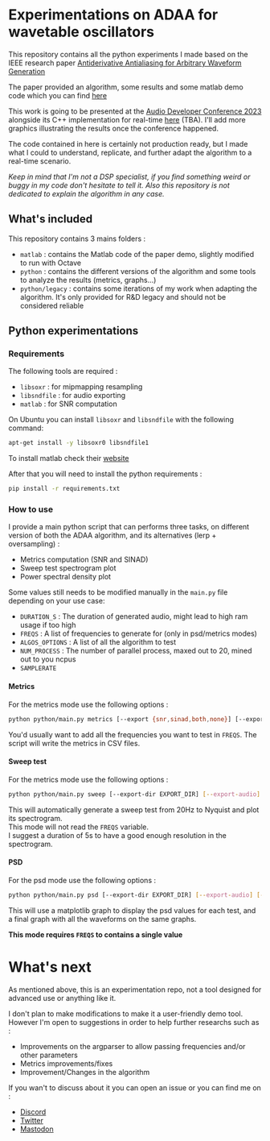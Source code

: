 # Experimentations on ADAA for wavetable oscillators
This repository contains all the python experiments I made based on the IEEE research paper [Antiderivative Antialiasing for Arbitrary Waveform Generation](https://ieeexplore.ieee.org/document/9854137)

The paper provided an algorithm, some results and some matlab demo code which you can find [here](https://dangelo.audio/ieee-talsp-aaiir-osc.html)

This work is going to be presented at the [Audio Developer Conference 2023](https://audio.dev/conference/) alongside its C++ implementation for real-time [here](https://github.com/maxmarsc/libadawata) (TBA). I'll add more graphics illustrating the results once the conference happened.

The code contained in here is certainly not production ready, but I made what I could to understand, replicate, and further adapt the algorithm to a real-time scenario.

*Keep in mind that I'm not a DSP specialist, if you find something weird or buggy in my code don't hesitate to tell it. Also this repository is not dedicated to explain the algorithm in any case.*

## What's included
This repository contains 3 mains folders :
- `matlab` : contains the Matlab code of the paper demo, slightly modified to run with Octave
- `python` : contains the different versions of the algorithm and some tools to
analyze the results (metrics, graphs...)
- `python/legacy` : contains some iterations of my work when adapting the algorithm.
It's only provided for R&D legacy and should not be considered reliable

## Python experimentations
### Requirements
The following tools are required :
- `libsoxr` : for mipmapping resampling
- `libsndfile` : for audio exporting
- `matlab` : for SNR computation

On Ubuntu you can install `libsoxr` and `libsndfile` with the following command:
```bash
apt-get install -y libsoxr0 libsndfile1
```

To install matlab check their [website](https://www.mathworks.com/products/matlab.html)

After that you will need to install the python requirements :
```bash
pip install -r requirements.txt
```

### How to use
I provide a main python script that can performs three tasks, on different version
of both the ADAA algorithm, and its alternatives (lerp + oversampling) :
- Metrics computation (SNR and SINAD)
- Sweep test spectrogram plot
- Power spectral density plot

Some values still needs to be modified manually in the `main.py` file depending on your use case:
- `DURATION_S` : The duration of generated audio, might lead to high ram usage if too high
- `FREQS` : A list of frequencies to generate for (only in psd/metrics modes)
- `ALGOS_OPTIONS` :  A list of all the algorithm to test
- `NUM_PROCESS` : The number of parallel process, maxed out to 20, mined out to you ncpus
- `SAMPLERATE`

#### Metrics
For the metrics mode use the following options :
```bash
python python/main.py metrics [--export {snr,sinad,both,none}] [--export-dir EXPORT_DIR] [--export-audio] [--export-phase]
```

You'd usually want to add all the frequencies you want to test in `FREQS`.
The script will write the metrics in CSV files.

#### Sweep test
For the metrics mode use the following options :
```bash
python python/main.py sweep [--export-dir EXPORT_DIR] [--export-audio] [--export-phase]
```

This will automatically generate a sweep test from 20Hz to Nyquist and plot its spectrogram.  
This mode will not read the `FREQS` variable.  
I suggest a duration of 5s to have a good enough resolution in the spectrogram.

#### PSD
For the psd mode use the following options :
```bash
python python/main.py psd [--export-dir EXPORT_DIR] [--export-audio] [--export-phase]
```

This will use a matplotlib graph to display the psd values for each test, and a final
graph with all the waveforms on the same graphs.

**This mode requires `FREQS` to contains a single value**

# What's next
As mentioned above, this is an experimentation repo, not a tool designed for
advanced use or anything like it.

I don't plan to make modifications to make it a user-friendly demo tool.
However I'm open to suggestions in order to help further researchs such as :
- Improvements on the argparser to allow passing frequencies and/or other parameters
- Metrics improvements/fixes
- Improvement/Changes in the algorithm


If you wan't to discuss about it you can open an issue or you can find me on :
 - [Discord](https://discordapp.com/users/Groumpf#2353)
 - [Twitter](https://twitter.com/Groumpf_)
 - [Mastodon](https://piaille.fr/@groumpf)
